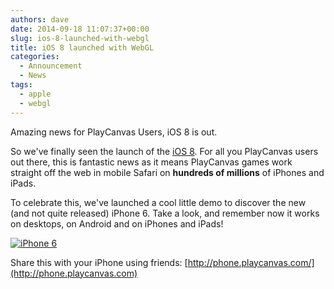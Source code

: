 ```yaml
---
authors: dave
date: 2014-09-18 11:07:37+00:00
slug: ios-8-launched-with-webgl
title: iOS 8 launched with WebGL
categories:
  - Announcement
  - News
tags:
  - apple
  - webgl
---
```


Amazing news for PlayCanvas Users, iOS 8 is out.

So we've finally seen the launch of the [iOS 8](https://en.wikipedia.org/wiki/IOS_8). For all you PlayCanvas users out there, this is fantastic news as it means PlayCanvas games work straight off the web in mobile Safari on **hundreds of millions** of iPhones and iPads.

To celebrate this, we've launched a cool little demo to discover the new (and not quite released) iPhone 6. Take a look, and remember now it works on desktops, on Android and on iPhones and iPads!

[![iPhone 6](/img/iPhone_6.png)](http://phone.playcanvas.com)

Share this with your iPhone using friends: [http://phone.playcanvas.com/](http://phone.playcanvas.com)
